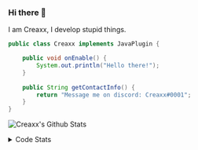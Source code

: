 ### Hi there 👋

I am Creaxx, I develop stupid things. 

```java
public class Creaxx implements JavaPlugin {

    public void onEnable() {
        System.out.println("Hello there!");
    }
    
    public String getContactInfo() {
        return "Message me on discord: Creaxx#0001";
    }
}
```
![Creaxx's Github Stats](https://github-readme-stats-creaxxogs-projects.vercel.app/api?username=CreaxxOG&show_icons=true&theme=dark&count_private=true)

<details>
  <summary>Code Stats</summary>

<!--START_SECTION:waka-->

```txt
Java              9 hrs 7 mins    ███████████████████▒░░░░░   77.20 %
Kotlin            1 hr 6 mins     ██▒░░░░░░░░░░░░░░░░░░░░░░   09.42 %
XML               29 mins         █░░░░░░░░░░░░░░░░░░░░░░░░   04.11 %
YAML              21 mins         ▓░░░░░░░░░░░░░░░░░░░░░░░░   03.07 %
Docker            15 mins         ▓░░░░░░░░░░░░░░░░░░░░░░░░   02.19 %
```

<!--END_SECTION:waka-->
</details>
